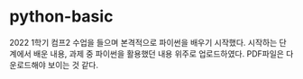 # python-basic

2022 1학기 컴프2 수업을 들으며 본격적으로 파이썬을 배우기 시작했다. 
시작하는 단계에서 배운 내용,
과제 중 파이썬을 활용했던 내용 위주로 업로드하였다.
PDF파일은 다운로드해야 보이는 것 같다.
